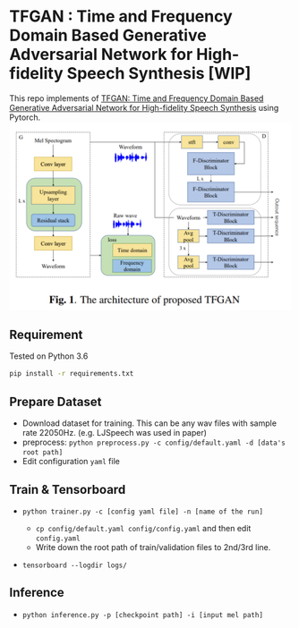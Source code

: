 # TFGAN : Time and Frequency Domain Based Generative Adversarial Network for High-fidelity Speech Synthesis [WIP]

This repo implements of [TFGAN: Time and Frequency Domain Based Generative Adversarial Network for High-fidelity Speech Synthesis](https://arxiv.org/abs/2011.12206) using Pytorch.
![](./assets/model.PNG)

## Requirement
Tested on Python 3.6
```bash
pip install -r requirements.txt
```

## Prepare Dataset

- Download dataset for training. This can be any wav files with sample rate 22050Hz. (e.g. LJSpeech was used in paper)
- preprocess: `python preprocess.py -c config/default.yaml -d [data's root path]`
- Edit configuration `yaml` file

## Train & Tensorboard

- `python trainer.py -c [config yaml file] -n [name of the run]`
  - `cp config/default.yaml config/config.yaml` and then edit `config.yaml`
  - Write down the root path of train/validation files to 2nd/3rd line.
  
- `tensorboard --logdir logs/`

## Inference

- `python inference.py -p [checkpoint path] -i [input mel path]`

